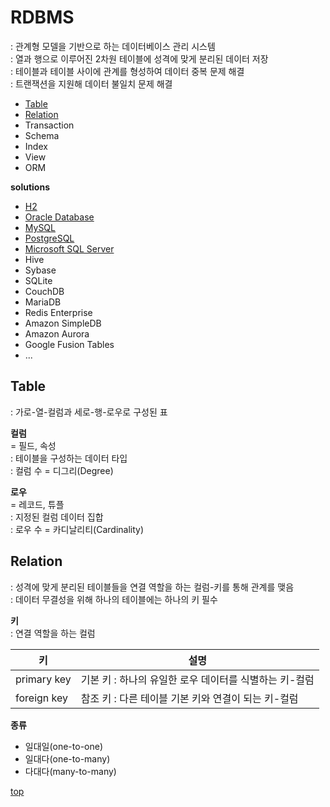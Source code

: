 # RDBMS
: 관계형 모델을 기반으로 하는 데이터베이스 관리 시스템     
: 열과 행으로 이루어진 2차원 테이블에 성격에 맞게 분리된 데이터 저장     
: 테이블과 테이블 사이에 관계를 형성하여 데이터 중복 문제 해결        
: 트랜잭션을 지원해 데이터 불일치 문제 해결    

- [Table](#table)
- [Relation](#relation)
- Transaction
- Schema
- Index
- View
- ORM


**solutions**  
- [H2](./h2.md)
- [Oracle Database](./oracle.md)
- [MySQL](./mysql.md)
- [PostgreSQL](./postgresql.md)
- [Microsoft SQL Server](./sqlserver.md)
- Hive
- Sybase
- SQLite
- CouchDB
- MariaDB
- Redis Enterprise
- Amazon SimpleDB
- Amazon Aurora
- Google Fusion Tables
- ...



## Table   
: 가로-열-컬럼과 세로-행-로우로 구성된 표  

**컬럼**  
= 필드, 속성     
: 테이블을 구성하는 데이터 타입       
: 컬럼 수 = 디그리(Degree)

**로우**   
= 레코드, 튜플   
: 지정된 컬럼 데이터 집합  
: 로우 수 = 카디날리티(Cardinality)



## Relation
: 성격에 맞게 분리된 테이블들을 연결 역할을 하는 컬럼-키를 통해 관계를 맺음    
: 데이터 무결성을 위해 하나의 테이블에는 하나의 키 필수   

**키**  
: 연결 역할을 하는 컬럼   


키 | 설명
---|---
primary key | 기본 키 : 하나의 유일한 로우 데이터를 식별하는 키-컬럼
foreign key | 참조 키 : 다른 테이블 기본 키와 연결이 되는 키-컬럼


**종류**    
- 일대일(one-to-one)
- 일대다(one-to-many)
- 다대다(many-to-many)



[top](#)
